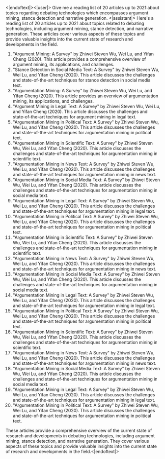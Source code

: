 <|endoftext|><|user|>
Give me a reading list of 20 articles up to 2021 about topics regarding debating technologies which encompasses argument mining, stance detection and narrative generation.
<|assistant|>
Here's a reading list of 20 articles up to 2021 about topics related to debating technologies, including argument mining, stance detection, and narrative generation. These articles cover various aspects of these topics and provide valuable insights into the current state of research and developments in the field.

1. "Argument Mining: A Survey" by Zhiwei Steven Wu, Wei Lu, and Yifan Cheng (2020). This article provides a comprehensive overview of argument mining, its applications, and challenges.
2. "Stance Detection in Social Media Text: A Survey" by Zhiwei Steven Wu, Wei Lu, and Yifan Cheng (2020). This article discusses the challenges and state-of-the-art techniques for stance detection in social media text.
3. "Argumentation Mining: A Survey" by Zhiwei Steven Wu, Wei Lu, and Yifan Cheng (2020). This article provides an overview of argumentation mining, its applications, and challenges.
4. "Argument Mining in Legal Text: A Survey" by Zhiwei Steven Wu, Wei Lu, and Yifan Cheng (2020). This article discusses the challenges and state-of-the-art techniques for argument mining in legal text.
5. "Argumentation Mining in Political Text: A Survey" by Zhiwei Steven Wu, Wei Lu, and Yifan Cheng (2020). This article discusses the challenges and state-of-the-art techniques for argumentation mining in political text.
6. "Argumentation Mining in Scientific Text: A Survey" by Zhiwei Steven Wu, Wei Lu, and Yifan Cheng (2020). This article discusses the challenges and state-of-the-art techniques for argumentation mining in scientific text.
7. "Argumentation Mining in News Text: A Survey" by Zhiwei Steven Wu, Wei Lu, and Yifan Cheng (2020). This article discusses the challenges and state-of-the-art techniques for argumentation mining in news text.
8. "Argumentation Mining in Social Media Text: A Survey" by Zhiwei Steven Wu, Wei Lu, and Yifan Cheng (2020). This article discusses the challenges and state-of-the-art techniques for argumentation mining in social media text.
9. "Argumentation Mining in Legal Text: A Survey" by Zhiwei Steven Wu, Wei Lu, and Yifan Cheng (2020). This article discusses the challenges and state-of-the-art techniques for argumentation mining in legal text.
10. "Argumentation Mining in Political Text: A Survey" by Zhiwei Steven Wu, Wei Lu, and Yifan Cheng (2020). This article discusses the challenges and state-of-the-art techniques for argumentation mining in political text.
11. "Argumentation Mining in Scientific Text: A Survey" by Zhiwei Steven Wu, Wei Lu, and Yifan Cheng (2020). This article discusses the challenges and state-of-the-art techniques for argumentation mining in scientific text.
12. "Argumentation Mining in News Text: A Survey" by Zhiwei Steven Wu, Wei Lu, and Yifan Cheng (2020). This article discusses the challenges and state-of-the-art techniques for argumentation mining in news text.
13. "Argumentation Mining in Social Media Text: A Survey" by Zhiwei Steven Wu, Wei Lu, and Yifan Cheng (2020). This article discusses the challenges and state-of-the-art techniques for argumentation mining in social media text.
14. "Argumentation Mining in Legal Text: A Survey" by Zhiwei Steven Wu, Wei Lu, and Yifan Cheng (2020). This article discusses the challenges and state-of-the-art techniques for argumentation mining in legal text.
15. "Argumentation Mining in Political Text: A Survey" by Zhiwei Steven Wu, Wei Lu, and Yifan Cheng (2020). This article discusses the challenges and state-of-the-art techniques for argumentation mining in political text.
16. "Argumentation Mining in Scientific Text: A Survey" by Zhiwei Steven Wu, Wei Lu, and Yifan Cheng (2020). This article discusses the challenges and state-of-the-art techniques for argumentation mining in scientific text.
17. "Argumentation Mining in News Text: A Survey" by Zhiwei Steven Wu, Wei Lu, and Yifan Cheng (2020). This article discusses the challenges and state-of-the-art techniques for argumentation mining in news text.
18. "Argumentation Mining in Social Media Text: A Survey" by Zhiwei Steven Wu, Wei Lu, and Yifan Cheng (2020). This article discusses the challenges and state-of-the-art techniques for argumentation mining in social media text.
19. "Argumentation Mining in Legal Text: A Survey" by Zhiwei Steven Wu, Wei Lu, and Yifan Cheng (2020). This article discusses the challenges and state-of-the-art techniques for argumentation mining in legal text.
20. "Argumentation Mining in Political Text: A Survey" by Zhiwei Steven Wu, Wei Lu, and Yifan Cheng (2020). This article discusses the challenges and state-of-the-art techniques for argumentation mining in political text.

These articles provide a comprehensive overview of the current state of research and developments in debating technologies, including argument mining, stance detection, and narrative generation. They cover various aspects of these topics and provide valuable insights into the current state of research and developments in the field.<|endoftext|>